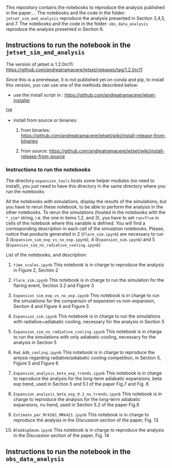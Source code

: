 

This repository contains the notebooks  to reproduce the analysis published in the paper....
The notebooks and the code in the folder: `jetset_sim_and_analysis` reproduce the analysis presented 
in Section 3,4,5, and 7.
The notebooks and the code in the folder: `obs_data_analysis` reproduce  the analysis presented 
in Section 6.


## Instructions to run the notebook in the `jetset_sim_and_analysis`
The version of jetset is 1.2.0rc11:
https://github.com/andreatramacere/jetset/releases/tag/1.2.0rc11

Since this is a prerelease, it is not published yet on conda and pip,
to install this version, yuo can use one of the methods described below:

- use the install script in : https://github.com/andreatramacere/jetset-installer

OR

- install from source or binaries:
    1) from binaries: https://github.com/andreatramacere/jetset/wiki/install-release-from-binaries

    2) from source: https://github.com/andreatramacere/jetset/wiki/install-release-from-source

### Instructions to run the notebooks 


The directory `expansion_tools` hosts some helper modules (no need to install), you just need to have this directory in the same directory where you run the notebooks

All the notebooks with simulations, display the results of the simulations, but you have to rerun  these notebook, to be able to perform the analysis in the other notebooks.
To rerun the simulations (hosted in the notebooks with the `*_sim*` string, i.e. the one in items 1,2, and 3), yuo have to set `run=True` in cells of the notebook where this variable is defined. You will find a corresponding description in each cell of  the simulation notebooks. Please, notice that products generated in 2 (`Flare_sim.ipynb`) are necessary to run 3  (`Expansion_sim_exp_vs_no_exp.ipynb`), 4 (`Expansion_sim.ipynb`) and 
5 (`Expansion_sim_no_radiative_cooling.ipynb`)

List of the notebooks, and description:

1) `time_scales.ipynb` This notebook is in charge to reproduce the analysis in Figure 2, Section 2

2) `Flare_sim.ipynb` This notebook is in charge to run the simulation for the flaring event, Section 3.2 and Figure 3

3) `Expansion_sim_exp_vs_no_exp.ipynb` This notebook is in charge to run the simulations for the comparison of expansion vs non-expansion, Section 4 and Figure 4 and Figure 5

4) `Expansion_sim.ipynb` This notebook is in charge to run the simulations with radiative+adiabatic cooling, necessary for the analysis in Section 5

5) `Expansion_sim_no_radiative_cooling.ipynb` This notebook is in charge to run the simulations with only adiabatic cooling, necessary for the analysis in Section 5

4) `Rad_Adb_cooling.ipynb` This notebook is in charge to reproduce the anlysis regarding radiative/adiabatic cooling competition, in Section 5, Figure 5 and Figure 6

5) `Expansion_analysis_beta_exp_trends.ipynb` This notebook is in charge to reproduce the analysis for the long-term adiabatic expansions, beta exp trend, used in Section 5 and 5.1 of the paper Fig.7 and Fig. 8

6) `Expansion_analysis_beta_exp_0.1_nu_trends.ipynb` This notebook is in charge to reproduce the analysis for the long-term adiabatic expansions, nu trend, used in Section 5.2 of the paper Fig.9 

7) `Estimate_par_Mrk501_MRk421.ipynb`  This notebook is in charge to reproduce the analysis in the Discussion section of the paper, Fig. 13

7) `BlobExpGeom.ipynb`  This notebook is in charge to reproduce the analysis in the Discussion section of the paper, Fig. 14



## Instructions to run the notebook in the `obs_data_analysis`
